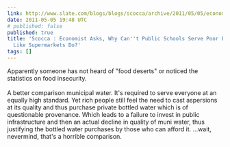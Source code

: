 ```yaml
---
link: http://www.slate.com/blogs/blogs/scocca/archive/2011/05/05/economist-asks-why-can-t-public-schools-serve-poor-people-better-like-supermarkets-do.aspx
date: 2011-05-05 19:48 UTC
# published: false
published: true
title: 'Scocca : Economist Asks, Why Can''t Public Schools Serve Poor People Better,
  Like Supermarkets Do?'
tags: []
---
```


Apparently someone has not heard of "food deserts" or noticed the statistics on food insecurity. <br><br>A better comparison municipal water. It's required to serve everyone at an equally high standard. Yet rich people still feel the need to cast aspersions at its quality and thus purchase private bottled water which is of questionable provenance. Which leads to a failure to invest in public infrastructure and then an actual decline in quality of muni water, thus justifying the bottled water purchases by those who can afford it. ...wait, nevermind, that's a horrible comparison.
